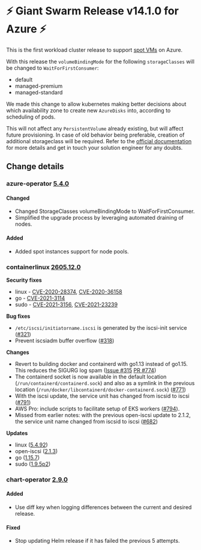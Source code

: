 # :zap: Giant Swarm Release v14.1.0 for Azure :zap:

This is the first workload cluster release to support [spot VMs](https://azure.microsoft.com/en-us/pricing/spot/) on Azure.

With this release the `volumeBindingMode` for the following `storageClasses` will be changed to `WaitForFirstConsumer`:

- default
- managed-premium
- managed-standard

We made this change to allow kubernetes making better decisions about which availability zone to create new
`AzureDisks` into, according to scheduling of pods.

This will not affect any `PersistentVolume` already existing, but will affect future provisioning. In case of old behavior being preferable, creation of additional storageclass will be required.
Refer to the [official documentation](https://kubernetes.io/docs/concepts/storage/storage-classes/#volume-binding-mode)
for more details and get in touch your solution engineer for any doubts.

## Change details

### azure-operator [5.4.0](https://github.com/giantswarm/azure-operator/releases/tag/v5.4.0)

#### Changed

- Changed StorageClasses volumeBindingMode to WaitForFirstConsumer.
- Simplified the upgrade process by leveraging automated draining of nodes.

#### Added

- Added spot instances support for node pools.

### containerlinux [2605.12.0](https://www.flatcar-linux.org/releases/#release-2605.12.0)

**Security fixes**

*   linux - [CVE-2020-28374](https://nvd.nist.gov/vuln/detail/CVE-2020-28374), [CVE-2020-36158](https://nvd.nist.gov/vuln/detail/CVE-2020-36158)
*   go - [CVE-2021-3114](https://github.com/golang/go/issues/43786)
*   sudo - [CVE-2021-3156](https://nvd.nist.gov/vuln/detail/CVE-2021-3156), [CVE-2021-23239](https://nvd.nist.gov/vuln/detail/CVE-2021-23239)

**Bug fixes**

*   `/etc/iscsi/initiatorname.iscsi` is generated by the iscsi-init service ([#321](https://github.com/kinvolk/Flatcar/issues/321))
*   Prevent iscsiadm buffer overflow ([#318](https://github.com/kinvolk/Flatcar/issues/318))

**Changes**

*   Revert to building docker and containerd with go1.13 instead of go1.15. This reduces the SIGURG log spam ([Issue #315](https://github.com/kinvolk/Flatcar/issues/315) [PR #774](https://github.com/kinvolk/coreos-overlay/pull/774))
*   The containerd socket is now available in the default location (`/run/containerd/containerd.sock`) and also as a symlink in the previous location (`/run/docker/libcontainerd/docker-containerd.sock`) ([#771](https://github.com/kinvolk/coreos-overlay/pull/771))
*   With the iscsi update, the service unit has changed from iscsid to iscsi ([#791](https://github.com/kinvolk/coreos-overlay/pull/791))
*   AWS Pro: include scripts to facilitate setup of EKS workers ([#794](https://github.com/kinvolk/coreos-overlay/pull/794)).
*   Missed from earlier notes: with the previous open-iscsi update to 2.1.2, the service unit name changed from iscsid to iscsi ([#682](https://github.com/kinvolk/coreos-overlay/pull/682))

**Updates**

*   linux ([5.4.92](https://lwn.net/Articles/843687/))
*   open-iscsi ([2.1.3](https://github.com/open-iscsi/open-iscsi/releases/tag/2.1.3))
*   go ([1.15.7](https://go.googlesource.com/go/+/refs/tags/go1.15.7))
*   sudo ([1.9.5p2](https://github.com/sudo-project/sudo/releases/tag/SUDO_1_9_5p2))


### chart-operator [2.9.0](https://github.com/giantswarm/chart-operator/releases/tag/v2.9.0)

#### Added
- Use diff key when logging differences between the current and desired release.
#### Fixed
- Stop updating Helm release if it has failed the previous 5 attempts.
